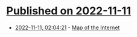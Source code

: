 # [Published on 2022-11-11](index.md)

* [2022-11-11, 02:04:21](https://news.ycombinator.com/item?id=33556454) - [Map of the Internet](https://ipv4.dev.sarl/)
